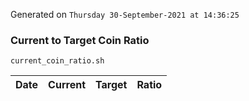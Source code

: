 Generated on `Thursday 30-September-2021 at 14:36:25`

### Current to Target Coin Ratio
`current_coin_ratio.sh`

Date|Current|Target|Ratio
---|---|---|---

